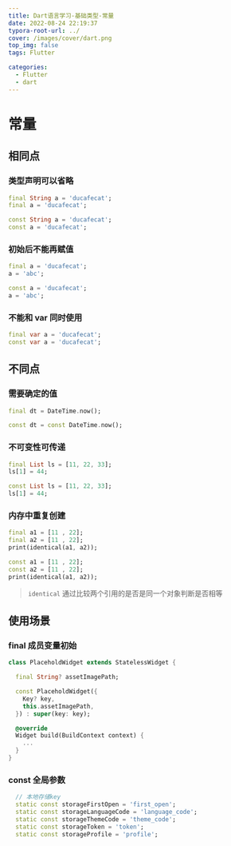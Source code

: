 ```yaml
---
title: Dart语言学习-基础类型-常量
date: 2022-08-24 22:19:37
typora-root-url: ../
cover: /images/cover/dart.png
top_img: false
tags: Flutter

categories:
  - Flutter
  - dart
---
```


# 常量

## 相同点

### 类型声明可以省略

```dart
final String a = 'ducafecat';
final a = 'ducafecat';

const String a = 'ducafecat';
const a = 'ducafecat';
```

### 初始后不能再赋值

```dart
final a = 'ducafecat';
a = 'abc';

const a = 'ducafecat';
a = 'abc';
```

### 不能和 var 同时使用

```dart
final var a = 'ducafecat';
const var a = 'ducafecat';
```

## 不同点

### 需要确定的值

```dart
final dt = DateTime.now();

const dt = const DateTime.now();
```

### 不可变性可传递

```dart
final List ls = [11, 22, 33];
ls[1] = 44;

const List ls = [11, 22, 33];
ls[1] = 44;
```

### 内存中重复创建

```dart
final a1 = [11 , 22];
final a2 = [11 , 22];
print(identical(a1, a2));

const a1 = [11 , 22];
const a2 = [11 , 22];
print(identical(a1, a2));
```

> `identical` 通过比较两个引用的是否是同一个对象判断是否相等

## 使用场景

### final 成员变量初始

```dart
class PlaceholdWidget extends StatelessWidget {

  final String? assetImagePath;

  const PlaceholdWidget({
    Key? key,
    this.assetImagePath,
  }) : super(key: key);

  @override
  Widget build(BuildContext context) {
    ...
  }
}
```

### const 全局参数

```dart
  // 本地存储key
  static const storageFirstOpen = 'first_open';
  static const storageLanguageCode = 'language_code';
  static const storageThemeCode = 'theme_code';
  static const storageToken = 'token';
  static const storageProfile = 'profile';
```
